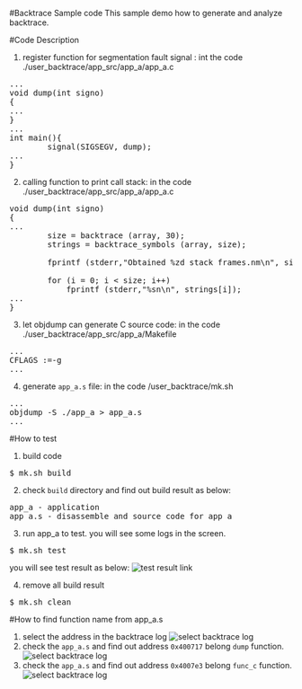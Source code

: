 #Backtrace Sample code
This sample demo how to generate and analyze backtrace.

#Code Description
1. register function for segmentation fault signal : int the code ./user_backtrace/app_src/app_a/app_a.c
<pre>
...
void dump(int signo)
{
...
}
...
int main(){
        signal(SIGSEGV, dump);
...
}
</pre>



2. calling function to print call stack: in the code ./user_backtrace/app_src/app_a/app_a.c
<pre>
void dump(int signo)
{
...
        size = backtrace (array, 30);
        strings = backtrace_symbols (array, size);
 
        fprintf (stderr,"Obtained %zd stack frames.nm\n", size);
 
        for (i = 0; i < size; i++)
            fprintf (stderr,"%sn\n", strings[i]);
...
}
</pre>

3. let objdump can generate C source code: in the code ./user_backtrace/app_src/app_a/Makefile
<pre>
...
CFLAGS :=-g
...
</pre>

4. generate `app_a.s` file: in the code /user_backtrace/mk.sh
<pre>
...
objdump -S ./app_a > app_a.s
...
</pre>


#How to test
1. build code
<pre>$ mk.sh build</pre>

2. check `build` directory and find out build result as below: 
<pre>
app_a - application
app_a.s - disassemble and source code for app_a
</pre>

3. run app_a to test. you will see some logs in the screen.
<pre>$ mk.sh test </pre>
you will see test result as below:
![test result link](http://139.162.35.49/image/Linux-Programming/user_backtrace_20160407.png)

4. remove all build result
<pre>$ mk.sh clean</pre> 

#How to find function name from app_a.s
1. select the address in the backtrace log
![select backtrace log](http://139.162.35.49/image/Linux-Programming/user_backtrace_20160407_0.png)
2. check the `app_a.s` and find out address `0x400717` belong `dump` function. 
![select backtrace log](http://139.162.35.49/image/Linux-Programming/user_backtrace_20160409_1.png)
3. check the `app_a.s` and find out address `0x4007e3` belong `func_c` function. 
![select backtrace log](http://139.162.35.49/image/Linux-Programming/user_backtrace_20160409_3.png)
